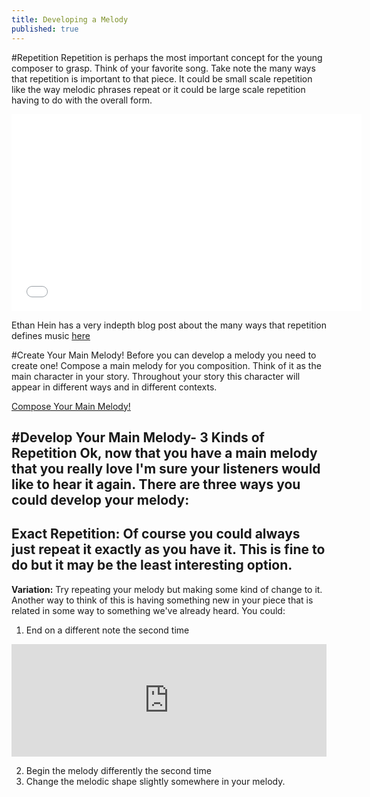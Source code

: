 ```yaml
---
title: Developing a Melody
published: true
---
```


#Repetition
Repetition is perhaps the most important concept for the young composer to grasp. Think of your favorite song. Take note
the many ways that repetition is important to that piece. It could be small scale repetition like the way melodic phrases repeat or
it could be large scale repetition having to do with the overall form. 


<iframe width="560" height="315" src="//www.youtube.com/embed/1lo8EomDrwA" frameborder="0" allowfullscreen></iframe>

Ethan Hein has a very indepth blog post about the many ways that repetition defines music [here](http://www.ethanhein.com/wp/2014/repetition-defines-music/)

#Create Your Main Melody!
Before you can develop a melody you need to create one!  Compose a main melody for you composition. Think of it as the main character in your story. Throughout your story this character will appear in different ways and in different contexts. 

<a class="btn btn-primary" href="http://www.noteflight.com/scores/view/38296c5fb414130f631642ddb20da616ea73b0bb"><i class="fa fa-music"></i> Compose Your Main Melody!</a>

#Develop Your Main Melody- 3 Kinds of Repetition
Ok, now that you have a main melody that you really love I'm sure your listeners would like to hear it again. 
There are three ways you could develop your melody:
---
**Exact Repetition:** Of course you could always just repeat it exactly as you have it. This is fine to do but it may be the least interesting option. 
---
**Variation:** Try repeating your melody but making some kind of change to it. Another way to think of this is having something new in your piece that is related in some way to something we've already heard. You could:


1. End on a different note the second time
<iframe src="http://static.vexflow.com/embed/articles/912" width="100%" height="180" frameborder="0" scrolling="no"></iframe>

2. Begin the melody differently the second time
3. Change the melodic shape slightly somewhere in your melody. 

